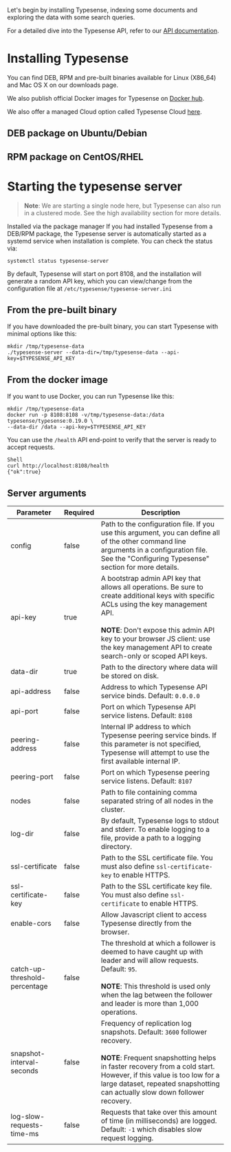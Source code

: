 Let's begin by installing Typesense, indexing some documents and exploring the data with some search queries.

For a detailed dive into the Typesense API, refer to our [API documentation]('/0.19.0/api/introduction').

# Installing Typesense
You can find DEB, RPM and pre-built binaries available for Linux (X86_64) and Mac OS X on our downloads page.

We also publish official Docker images for Typesense on [Docker hub](https://hub.docker.com/r/typesense/typesense/).

We also offer a managed Cloud option called Typesense Cloud [here](https://cloud.typesense.org/?_ga=2.142997813.1232513525.1614309604-1445891162.1612758736).

## DEB package on Ubuntu/Debian

<Tabs :tabs="['Shell']">
  <template v-slot:Shell>

```bash
apt install ./typesense-server-<version>-amd64.deb
```

  </template>
</Tabs>

## RPM package on CentOS/RHEL
<Tabs :tabs="['Shell']">
  <template v-slot:Shell>

```bash
yum install ./typesense-server-<version>.x86_64.rpm
```

  </template>
</Tabs>

# Starting the typesense server
>**Note**:
> We are starting a single node here, but Typesense can also run in a clustered mode. See the high availability section for more details.

Installed via the package manager
If you had installed Typesense from a DEB/RPM package, the Typesense server is automatically started as a systemd service when installation is complete. You can check the status via:

`systemctl status typesense-server`

By default, Typesense will start on port 8108, and the installation will generate a random API key, which you can view/change from the configuration file at `/etc/typesense/typesense-server.ini`

## From the pre-built binary
If you have downloaded the pre-built binary, you can start Typesense with minimal options like this:

    mkdir /tmp/typesense-data
    ./typesense-server --data-dir=/tmp/typesense-data --api-key=$TYPESENSE_API_KEY

## From the docker image
If you want to use Docker, you can run Typesense like this:

    mkdir /tmp/typesense-data
    docker run -p 8108:8108 -v/tmp/typesense-data:/data typesense/typesense:0.19.0 \
    --data-dir /data --api-key=$TYPESENSE_API_KEY
You can use the `/health` API end-point to verify that the server is ready to accept requests.

    Shell
    curl http://localhost:8108/health
    {"ok":true}

## Server arguments

| Parameter      | Required    |Description                                            |
| -------------- | ----------- |-------------------------------------------------------| 
| config         | false       |Path to the configuration file. If you use this argument, you can define all of the other command line arguments in a configuration file. See the "Configuring Typesense" section for more details.|
|api-key	|true	|A bootstrap admin API key that allows all operations. Be sure to create additional keys with specific ACLs using the key management API. <br><br>**NOTE**: Don't expose this admin API key to your browser JS client: use the key management API to create search-only or scoped API keys.|
|data-dir	|true	|Path to the directory where data will be stored on disk.|
|api-address	|false	|Address to which Typesense API service binds. Default: `0.0.0.0`|
|api-port	|false	|Port on which Typesense API service listens. Default: `8108`|
|peering-address	|false	|Internal IP address to which Typesense peering service binds. If this parameter is not specified, Typesense will attempt to use the first available internal IP.|
|peering-port	|false	|Port on which Typesense peering service listens. Default: `8107`|
|nodes	|false	|Path to file containing comma separated string of all nodes in the cluster.|
log-dir	|false	|By default, Typesense logs to stdout and stderr. To enable logging to a file, provide a path to a logging directory.|
|ssl-certificate	|false	|Path to the SSL certificate file. You must also define `ssl-certificate-key` to enable HTTPS.|
|ssl-certificate-key	|false	|Path to the SSL certificate key file. You must also define `ssl-certificate` to enable HTTPS.|
|enable-cors	|false	|Allow Javascript client to access Typesense directly from the browser.|
|catch-up-threshold-percentage	|false	|The threshold at which a follower is deemed to have caught up with leader and will allow requests. Default: `95`.<br><br>**NOTE**: This threshold is used only when the lag between the follower and leader is more than 1,000 operations.|
|snapshot-interval-seconds	|false	|Frequency of replication log snapshots. Default: `3600` follower recovery.<br><br>**NOTE**: Frequent snapshotting helps in faster recovery from a cold start. However, if this value is too low for a large dataset, repeated snapshotting can actually slow down follower recovery.|
|log-slow-requests-time-ms	|false	|Requests that take over this amount of time (in milliseconds) are logged. Default: `-1` which disables slow request logging.|